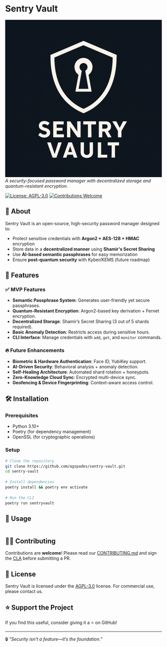 # Sentry Vault

![Sentry Vault](assets/sentry-vault-logo.png)  
_A security-focused password manager with decentralized storage and quantum-resistant encryption._

[![License: AGPL-3.0](https://img.shields.io/badge/License-AGPL%203.0-blue.svg)](LICENSE)
[![Contributions Welcome](https://img.shields.io/badge/contributions-welcome-brightgreen.svg)](#contributing)

## 🔐 About

Sentry Vault is an open-source, high-security password manager designed to:

- Protect sensitive credentials with **Argon2 + AES-128 + HMAC** encryption
- Store data in a **decentralized manner** using **Shamir's Secret Sharing**
- Use **AI-based semantic passphrases** for easy memorization
- Ensure **post-quantum security** with Kyber/KEMS (future roadmap)

## 🚀 Features

### ✅ **MVP Features**

- **Semantic Passphrase System**: Generates user-friendly yet secure passphrases.
- **Quantum-Resistant Encryption**: Argon2-based key derivation + Fernet encryption.
- **Decentralized Storage**: Shamir’s Secret Sharing (3 out of 5 shards required).
- **Basic Anomaly Detection**: Restricts access during sensitive hours.
- **CLI Interface**: Manage credentials with `add`, `get`, and `monitor` commands.

### 🔥 **Future Enhancements**

- **Biometric & Hardware Authentication**: Face ID, YubiKey support.
- **AI-Driven Security**: Behavioral analysis + anomaly detection.
- **Self-Healing Architecture**: Automated shard rotation + honeypots.
- **Zero-Knowledge Cloud Sync**: Encrypted multi-device sync.
- **Geofencing & Device Fingerprinting**: Context-aware access control.

## 🛠 Installation

### Prerequisites

- Python 3.10+
- Poetry (for dependency management)
- OpenSSL (for cryptographic operations)

### Setup

```bash
# Clone the repository
git clone https://github.com/agspades/sentry-vault.git
cd sentry-vault

# Install dependencies
poetry install && poetry env activate

# Run the CLI
poetry run sentryvault
```

## 📜 Usage

```bash

```

## 🧑‍💻 Contributing

Contributions are **welcome**! Please read our [CONTRIBUTING.md](CONTRIBUTING.md) and sign the [CLA](CONTRIBUTOR_LICENSE_AGREEMENT.md) before submitting a PR.

## 📄 License

Sentry Vault is licensed under the [AGPL-3.0](LICENSE) license. For commercial use, please contact us.

## ⭐ Support the Project

If you find this useful, consider giving it a ⭐ on GitHub!

---

🔒 _"Security isn’t a feature—it’s the foundation."_
